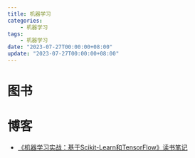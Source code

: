 ```yaml
---
title: 机器学习
categories: 
    - 机器学习
tags:
    - 机器学习
date: "2023-07-27T00:00:00+08:00"
update: "2023-07-27T00:00:00+08:00"
---
```


# 图书

# 博客

- [《机器学习实战：基于Scikit-Learn和TensorFlow》读书笔记](https://github.shawnzhang31.com/ml-handson/introduction/README.html)